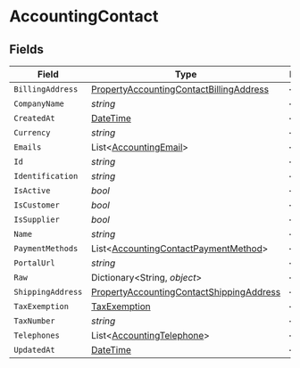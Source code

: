 # AccountingContact


## Fields

| Field                                                                                                           | Type                                                                                                            | Required                                                                                                        | Description                                                                                                     |
| --------------------------------------------------------------------------------------------------------------- | --------------------------------------------------------------------------------------------------------------- | --------------------------------------------------------------------------------------------------------------- | --------------------------------------------------------------------------------------------------------------- |
| `BillingAddress`                                                                                                | [PropertyAccountingContactBillingAddress](../../Models/Components/PropertyAccountingContactBillingAddress.md)   | :heavy_minus_sign:                                                                                              | N/A                                                                                                             |
| `CompanyName`                                                                                                   | *string*                                                                                                        | :heavy_minus_sign:                                                                                              | N/A                                                                                                             |
| `CreatedAt`                                                                                                     | [DateTime](https://learn.microsoft.com/en-us/dotnet/api/system.datetime?view=net-5.0)                           | :heavy_minus_sign:                                                                                              | N/A                                                                                                             |
| `Currency`                                                                                                      | *string*                                                                                                        | :heavy_minus_sign:                                                                                              | N/A                                                                                                             |
| `Emails`                                                                                                        | List<[AccountingEmail](../../Models/Components/AccountingEmail.md)>                                             | :heavy_minus_sign:                                                                                              | N/A                                                                                                             |
| `Id`                                                                                                            | *string*                                                                                                        | :heavy_minus_sign:                                                                                              | N/A                                                                                                             |
| `Identification`                                                                                                | *string*                                                                                                        | :heavy_minus_sign:                                                                                              | N/A                                                                                                             |
| `IsActive`                                                                                                      | *bool*                                                                                                          | :heavy_minus_sign:                                                                                              | N/A                                                                                                             |
| `IsCustomer`                                                                                                    | *bool*                                                                                                          | :heavy_minus_sign:                                                                                              | N/A                                                                                                             |
| `IsSupplier`                                                                                                    | *bool*                                                                                                          | :heavy_minus_sign:                                                                                              | N/A                                                                                                             |
| `Name`                                                                                                          | *string*                                                                                                        | :heavy_minus_sign:                                                                                              | N/A                                                                                                             |
| `PaymentMethods`                                                                                                | List<[AccountingContactPaymentMethod](../../Models/Components/AccountingContactPaymentMethod.md)>               | :heavy_minus_sign:                                                                                              | N/A                                                                                                             |
| `PortalUrl`                                                                                                     | *string*                                                                                                        | :heavy_minus_sign:                                                                                              | N/A                                                                                                             |
| `Raw`                                                                                                           | Dictionary<String, *object*>                                                                                    | :heavy_minus_sign:                                                                                              | N/A                                                                                                             |
| `ShippingAddress`                                                                                               | [PropertyAccountingContactShippingAddress](../../Models/Components/PropertyAccountingContactShippingAddress.md) | :heavy_minus_sign:                                                                                              | N/A                                                                                                             |
| `TaxExemption`                                                                                                  | [TaxExemption](../../Models/Components/TaxExemption.md)                                                         | :heavy_minus_sign:                                                                                              | N/A                                                                                                             |
| `TaxNumber`                                                                                                     | *string*                                                                                                        | :heavy_minus_sign:                                                                                              | N/A                                                                                                             |
| `Telephones`                                                                                                    | List<[AccountingTelephone](../../Models/Components/AccountingTelephone.md)>                                     | :heavy_minus_sign:                                                                                              | N/A                                                                                                             |
| `UpdatedAt`                                                                                                     | [DateTime](https://learn.microsoft.com/en-us/dotnet/api/system.datetime?view=net-5.0)                           | :heavy_minus_sign:                                                                                              | N/A                                                                                                             |